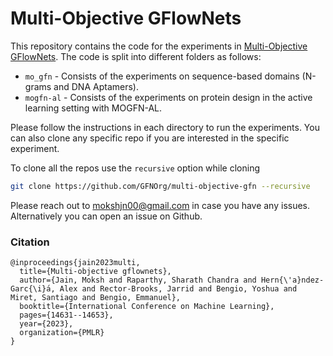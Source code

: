 # Multi-Objective GFlowNets

This repository contains the code for the experiments in [Multi-Objective GFlowNets](https://arxiv.org/abs/2210.12765). The code is split into different folders as follows:

* `mo_gfn` - Consists of the experiments on sequence-based domains (N-grams and DNA Aptamers).
* `mogfn-al` - Consists of the experiments on protein design in the active learning setting with MOGFN-AL.

Please follow the instructions in each directory to run the experiments. You can also clone any specific repo if you are interested in the specific experiment.

To clone all the repos use the `recursive` option while cloning
```bash
git clone https://github.com/GFNOrg/multi-objective-gfn --recursive
```

Please reach out to mokshjn00@gmail.com in case you have any issues. Alternatively you can open an issue on Github.

### Citation
```
@inproceedings{jain2023multi,
  title={Multi-objective gflownets},
  author={Jain, Moksh and Raparthy, Sharath Chandra and Hern{\'a}ndez-Garc{\i}́a, Alex and Rector-Brooks, Jarrid and Bengio, Yoshua and Miret, Santiago and Bengio, Emmanuel},
  booktitle={International Conference on Machine Learning},
  pages={14631--14653},
  year={2023},
  organization={PMLR}
}
```
